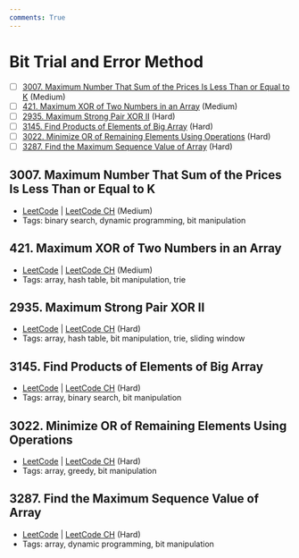 ```yaml
---
comments: True
---
```


# Bit Trial and Error Method

- [ ] [3007. Maximum Number That Sum of the Prices Is Less Than or Equal to K](https://leetcode.cn/problems/maximum-number-that-sum-of-the-prices-is-less-than-or-equal-to-k/) (Medium)
- [ ] [421. Maximum XOR of Two Numbers in an Array](https://leetcode.cn/problems/maximum-xor-of-two-numbers-in-an-array/) (Medium)
- [ ] [2935. Maximum Strong Pair XOR II](https://leetcode.cn/problems/maximum-strong-pair-xor-ii/) (Hard)
- [ ] [3145. Find Products of Elements of Big Array](https://leetcode.cn/problems/find-products-of-elements-of-big-array/) (Hard)
- [ ] [3022. Minimize OR of Remaining Elements Using Operations](https://leetcode.cn/problems/minimize-or-of-remaining-elements-using-operations/) (Hard)
- [ ] [3287. Find the Maximum Sequence Value of Array](https://leetcode.cn/problems/find-the-maximum-sequence-value-of-array/) (Hard)

## 3007. Maximum Number That Sum of the Prices Is Less Than or Equal to K

-   [LeetCode](https://leetcode.com/problems/maximum-number-that-sum-of-the-prices-is-less-than-or-equal-to-k/) | [LeetCode CH](https://leetcode.cn/problems/maximum-number-that-sum-of-the-prices-is-less-than-or-equal-to-k/) (Medium)
-   Tags: binary search, dynamic programming, bit manipulation

## 421. Maximum XOR of Two Numbers in an Array

-   [LeetCode](https://leetcode.com/problems/maximum-xor-of-two-numbers-in-an-array/) | [LeetCode CH](https://leetcode.cn/problems/maximum-xor-of-two-numbers-in-an-array/) (Medium)
-   Tags: array, hash table, bit manipulation, trie

## 2935. Maximum Strong Pair XOR II

-   [LeetCode](https://leetcode.com/problems/maximum-strong-pair-xor-ii/) | [LeetCode CH](https://leetcode.cn/problems/maximum-strong-pair-xor-ii/) (Hard)
-   Tags: array, hash table, bit manipulation, trie, sliding window

## 3145. Find Products of Elements of Big Array

-   [LeetCode](https://leetcode.com/problems/find-products-of-elements-of-big-array/) | [LeetCode CH](https://leetcode.cn/problems/find-products-of-elements-of-big-array/) (Hard)
-   Tags: array, binary search, bit manipulation

## 3022. Minimize OR of Remaining Elements Using Operations

-   [LeetCode](https://leetcode.com/problems/minimize-or-of-remaining-elements-using-operations/) | [LeetCode CH](https://leetcode.cn/problems/minimize-or-of-remaining-elements-using-operations/) (Hard)
-   Tags: array, greedy, bit manipulation

## 3287. Find the Maximum Sequence Value of Array

-   [LeetCode](https://leetcode.com/problems/find-the-maximum-sequence-value-of-array/) | [LeetCode CH](https://leetcode.cn/problems/find-the-maximum-sequence-value-of-array/) (Hard)
-   Tags: array, dynamic programming, bit manipulation
